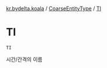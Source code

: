 [kr.bydelta.koala](../index.md) / [CoarseEntityType](index.md) / [TI](./-t-i.md)

# TI

`TI`

시간/간격의 이름

